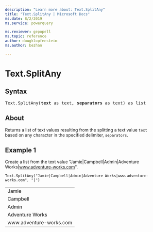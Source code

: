 ```yaml
---
description: "Learn more about: Text.SplitAny"
title: "Text.SplitAny | Microsoft Docs"
ms.date: 8/2/2019
ms.service: powerquery

ms.reviewer: gepopell
ms.topic: reference
author: dougklopfenstein
ms.author: bezhan

---
```

# Text.SplitAny

## Syntax

<pre>
Text.SplitAny(<b>text</b> as text, <b>separators</b> as text) as list
</pre> 
  
## About  
Returns a list of text values resulting from the splitting a text value `text` based on any character in the specified delimiter, `separators`.

## Example 1
Create a list from the text value "Jamie|Campbell|Admin|Adventure Works|www.adventure-works.com".

```powerquery-m
Text.SplitAny("Jamie|Campbell|Admin|Adventure Works|www.adventure-works.com", "|")
```

<table> <tr><td>Jamie</td></tr> <tr><td>Campbell</td></tr> <tr><td>Admin</td></tr> <tr><td>Adventure Works</td></tr> <tr><td>www.adventure-works.com</td></tr> </table>
